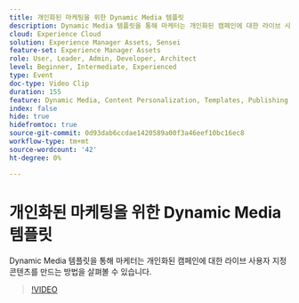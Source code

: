```yaml
---
title: 개인화된 마케팅을 위한 Dynamic Media 템플릿
description: Dynamic Media 템플릿을 통해 마케터는 개인화된 캠페인에 대한 라이브 사용자 지정 콘텐츠를 만드는 방법을 살펴볼 수 있습니다.
cloud: Experience Cloud
solution: Experience Manager Assets, Sensei
feature-set: Experience Manager Assets
role: User, Leader, Admin, Developer, Architect
level: Beginner, Intermediate, Experienced
type: Event
doc-type: Video Clip
duration: 155
feature: Dynamic Media, Content Personalization, Templates, Publishing
index: false
hide: true
hidefromtoc: true
source-git-commit: 0d93dab6ccdae1420589a00f3a46eef10bc16ec8
workflow-type: tm+mt
source-wordcount: '42'
ht-degree: 0%

---
```



# 개인화된 마케팅을 위한 Dynamic Media 템플릿

Dynamic Media 템플릿을 통해 마케터는 개인화된 캠페인에 대한 라이브 사용자 지정 콘텐츠를 만드는 방법을 살펴볼 수 있습니다.

>[!VIDEO](https://video.tv.adobe.com/v/3459241/?learn=on&enablevpops)
